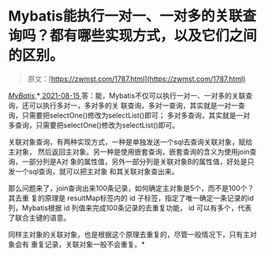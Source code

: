 <!--yml
category: 未分类
date: 0001-01-01 00:00:00
-->

# Mybatis能执行一对一、一对多的关联查询吗？都有哪些实现方式，以及它们之间的区别。

> 原文：[https://zwmst.com/1787.html](https://zwmst.com/1787.html)

   [ *MyBatis* ](https://zwmst.com/mybatis)*[ <time datetime="2021-08-15T16:30:21+08:00"> 2021-08-15 </time> ](https://zwmst.com/1787.html)  答：能，Mybatis不仅可以执行一对一、一对多的关联查询，还可以执行多对一，多对多的关 联查询，多对一查询，其实就是一对一查询，只需要把selectOne()修改为selectList()即可； 多对多查询，其实就是一对多查询，只需要把selectOne()修改为selectList()即可。

关联对象查询，有两种实现方式，一种是单独发送一个sql去查询关联对象，赋给主对象， 然后返回主对象。另一种是使用嵌套查询，嵌套查询的含义为使用join查询，一部分列是A对 象的属性值，另外一部分列是关联对象B的属性值，好处是只发一个sql查询，就可以把主对象 和其关联对象查出来。

那么问题来了，join查询出来100条记录，如何确定主对象是5个，而不是100个？其去重 复的原理是 resultMap标签内的 id 子标签，指定了唯一确定一条记录的id列，Mybatis根据 id 列值来完成100条记录的去重复功能， id 可以有多个，代表了联合主键的语意。

同样主对象的关联对象，也是根据这个原理去重复的，尽管一般情况下，只有主对象会有 重复记录，关联对象一般不会重复。*